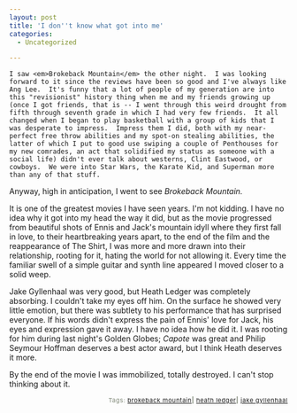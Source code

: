 ```yaml
---
layout: post
title: 'I don''t know what got into me'
categories:
  - Uncategorized

---
```



    I saw <em>Brokeback Mountain</em> the other night.  I was looking forward to it since the reviews have been so good and I've always like Ang Lee.  It's funny that a lot of people of my generation are into this "revisionist" history thing when me and my friends growing up (once I got friends, that is -- I went through this weird drought from fifth through seventh grade in which I had very few friends.  It all changed when I began to play basketball with a group of kids that I was desperate to impress.  Impress them I did, both with my near-perfect free throw abilities and my spot-on stealing abilities, the latter of which I put to good use swiping a couple of Penthouses for my new comrades, an act that solidified my status as someone with a social life) didn't ever talk about westerns, Clint Eastwood, or cowboys.  We were into Star Wars, the Karate Kid, and Superman more than any of that stuff.

Anyway, high in anticipation, I went to see <em>Brokeback Mountain.</em>

It is one of the greatest movies I have seen years.  I'm not kidding.  I have no idea why it got into my head the way it did, but as the movie progressed from beautiful shots of Ennis and Jack's mountain idyll where they first fall in love, to their heartbreaking years apart, to the end of the film and the reappearance of The Shirt, I was more and more drawn into their relationship, rooting for it, hating the world for not allowing it.  Every time the familiar swell of a simple guitar and synth line appeared I moved closer to a solid weep.

Jake Gyllenhaal was very good, but Heath Ledger was completely absorbing.  I couldn't take my eyes off him.  On the surface he showed very little emotion, but there was subtlety to his performance that has surprised everyone.  If  his words didn't express the pain of Ennis' love for Jack, his eyes and expression gave it away.  I have no idea how he did it.  I was rooting for him during last night's Golden Globes; <em>Capote </em>was great and Philip Seymour Hoffman deserves a best actor award, but I think Heath deserves it more.  

By the end of the movie I was immobilized, totally destroyed.  I can't stop thinking about it.   
<p style="text-align:right;font-size:11px;letter-spacing:.05em;color:#808979;">Tags: <a href="http://www.technorati.com/tag/brokeback%20mountain" rel="tag">brokeback mountain</a><strong>|</strong> <a href="http://www.technorati.com/tag/heath%20ledger" rel="tag">heath ledger</a><strong>|</strong> <a href="http://www.technorati.com/tag/jake%20gyllenhaal" rel="tag">jake gyllenhaal</a></p>
